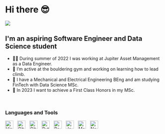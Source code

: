 # Hi there 😎

<img src="https://readme-typing-svg.herokuapp.com/?lines=Welcome!+👋;My+name+is+Finn;Nice+to+meet+you!&center=true&size=30">

## I'm an aspiring Software Engineer and Data Science student

- 👨‍💻 During summer of 2022 I was working at Jupiter Asset Management as a Data Engineer.
- 🧗 I’m active at the bouldering gym and working on learning how to lead climb.
- 📙 I have a Mechanical and Electrical Engineering BEng and am studying FinTech with Data Science MSc.
- 🚀 In 2023 I want to achieve a First Class Honors in my MSc.

<br/>

### Languages and Tools

<img align="left" alt="Visual Studio Code" width="26px" src="https://cdn.jsdelivr.net/gh/devicons/devicon/icons/vscode/vscode-original.svg" style="padding-right:10px;" />

<img align="left" alt="Git" width="26px" src="https://www.vectorlogo.zone/logos/git-scm/git-scm-icon.svg" style="padding-right:10px;" />

<img align="left" alt="GitHub" width="26px" src="https://www.vectorlogo.zone/logos/github/github-tile.svg" style="padding-right:10px;" />

<img align="left" alt="Python" width="26px" src="https://www.vectorlogo.zone/logos/python/python-icon.svg" style="padding-right:10px;" />

<img align="left" alt="React" width="26px" src="https://www.vectorlogo.zone/logos/reactjs/reactjs-icon.svg" style="padding-right:10px;" />

<img align="left" alt="JavaScript" width="26px" src="https://www.vectorlogo.zone/logos/javascript/javascript-icon.svg" style="padding-right:10px;" />

<img align="left" alt="MongoDB" width="26px" src="https://www.vectorlogo.zone/logos/mongodb/mongodb-icon.svg" style="padding-right:10px;" />

<img align="left" alt="Node.js" width="26px" src="https://www.vectorlogo.zone/logos/nodejs/nodejs-icon.svg" style="padding-right:10px;" />
